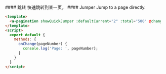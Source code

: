 <cn>
#### 跳转
快速跳转到某一页。
</cn>

<us>
#### Jumper
Jump to a page directly.
</us>

```html
<template>
  <a-pagination showQuickJumper :defaultCurrent="2" :total="500" @change="onChange" />
</template>
<script>
  export default {
    methods: {
      onChange(pageNumber) {
        console.log('Page: ', pageNumber);
      }
    }
  }
</script>
```
